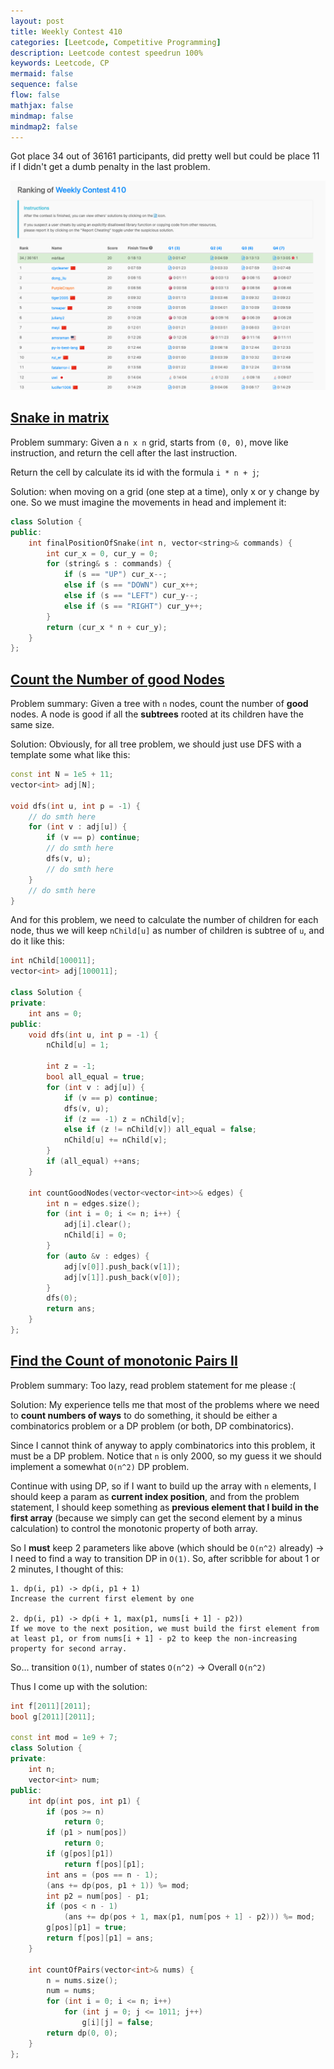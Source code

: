```yaml
---
layout: post
title: Weekly Contest 410
categories: [Leetcode, Competitive Programming]
description: Leetcode contest speedrun 100%
keywords: Leetcode, CP
mermaid: false
sequence: false
flow: false
mathjax: false
mindmap: false
mindmap2: false
---
```


Got place 34 out of 36161 participants, did pretty well but could be place 11 if I didn't get a dumb penalty in the last problem.

![weekly-contest-410](/images/blog/weekly-contest-410.png)

## [Snake in matrix](https://leetcode.com/problems/snake-in-matrix/description/)

Problem summary: Given a `n x n` grid, starts from `(0, 0)`, move like instruction, and return the cell after the last instruction.

Return the cell by calculate its id with the formula `i * n + j`;

Solution: when moving on a grid (one step at a time), only x or y change by one. So we must imagine the movements in head and implement it:

```c++
class Solution {
public:
    int finalPositionOfSnake(int n, vector<string>& commands) {
        int cur_x = 0, cur_y = 0;
        for (string& s : commands) {
            if (s == "UP") cur_x--;
            else if (s == "DOWN") cur_x++;
            else if (s == "LEFT") cur_y--;
            else if (s == "RIGHT") cur_y++;
        }
        return (cur_x * n + cur_y);
    }
};
```

## [Count the Number of good Nodes](https://leetcode.com/problems/count-the-number-of-good-nodes/description/)

Problem summary: Given a tree with `n` nodes, count the number of **good** nodes. A node is good if all the **subtrees** rooted at its children have the same size.

Solution: Obviously, for all tree problem, we should just use DFS with a template some what like this:

```c++
const int N = 1e5 + 11;
vector<int> adj[N];

void dfs(int u, int p = -1) {
    // do smth here
    for (int v : adj[u]) {
        if (v == p) continue;
        // do smth here
        dfs(v, u);
        // do smth here
    }
    // do smth here
}
```

And for this problem, we need to calculate the number of children for each node, thus we will keep `nChild[u]` as number of children is subtree of `u`, and do it like this:

```c++
int nChild[100011];
vector<int> adj[100011];

class Solution {
private:
    int ans = 0;
public:
    void dfs(int u, int p = -1) {
        nChild[u] = 1;
        
        int z = -1;
        bool all_equal = true;
        for (int v : adj[u]) {
            if (v == p) continue;
            dfs(v, u);
            if (z == -1) z = nChild[v];
            else if (z != nChild[v]) all_equal = false;
            nChild[u] += nChild[v];
        }
        if (all_equal) ++ans;        
    }
    
    int countGoodNodes(vector<vector<int>>& edges) {
        int n = edges.size();
        for (int i = 0; i <= n; i++) {
            adj[i].clear();
            nChild[i] = 0;
        }
        for (auto &v : edges) {
            adj[v[0]].push_back(v[1]);
            adj[v[1]].push_back(v[0]);
        }
        dfs(0);
        return ans;
    }
};
```

## [Find the Count of monotonic Pairs II](https://leetcode.com/problems/find-the-count-of-monotonic-pairs-ii/description/)

Problem summary: Too lazy, read problem statement for me please :(

Solution: My experience tells me that most of the problems where we need to **count numbers of ways** to do something, it should be either a combinatorics problem or a DP problem (or both, DP combinatorics).

Since I cannot think of anyway to apply combinatorics into this problem, it must be a DP problem. Notice that `n` is only 2000, so my guess it we should implement a somewhat `O(n^2)` DP problem.

Continue with using DP, so if I want to build up the array with `n` elements, I should keep a param as **current index position**, and from the problem statement, I should keep something as **previous element that I build in the first array** (because we simply can get the second element by a minus calculation) to control the monotonic property of both array. 

So I **must** keep 2 parameters like above (which should be `O(n^2)` already) -> I need to find a way to transition DP in `O(1)`. So, after scribble for about 1 or 2 minutes, I thought of this:

```
1. dp(i, p1) -> dp(i, p1 + 1)
Increase the current first element by one

2. dp(i, p1) -> dp(i + 1, max(p1, nums[i + 1] - p2))
If we move to the next position, we must build the first element from at least p1, or from nums[i + 1] - p2 to keep the non-increasing property for second array.
```

So... transition `O(1)`, number of states `O(n^2)` -> Overall `O(n^2)`

Thus I come up with the solution:

```c++
int f[2011][2011];
bool g[2011][2011];

const int mod = 1e9 + 7;
class Solution {
private:
    int n;
    vector<int> num;
public:
    int dp(int pos, int p1) {
        if (pos >= n)
            return 0;
        if (p1 > num[pos])
            return 0;
        if (g[pos][p1])
            return f[pos][p1];
        int ans = (pos == n - 1);
        (ans += dp(pos, p1 + 1)) %= mod;
        int p2 = num[pos] - p1;
        if (pos < n - 1)
            (ans += dp(pos + 1, max(p1, num[pos + 1] - p2))) %= mod;
        g[pos][p1] = true;
        return f[pos][p1] = ans;
    }
    
    int countOfPairs(vector<int>& nums) {
        n = nums.size();
        num = nums;
        for (int i = 0; i <= n; i++)
            for (int j = 0; j <= 1011; j++)
                g[i][j] = false;
        return dp(0, 0);
    }
};
```